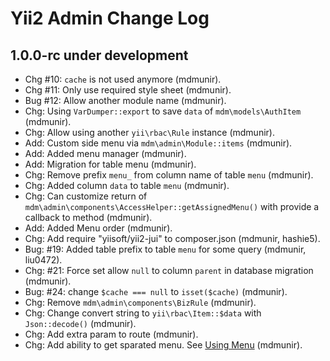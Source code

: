 Yii2 Admin Change Log
==========================

1.0.0-rc under development
--------------------------

- Chg #10: `cache` is not used anymore (mdmunir).
- Chg #11: Only use required style sheet (mdmunir).
- Bug #12: Allow another module name (mdmunir).
- Chg: Using `VarDumper::export` to save `data` of `mdm\models\AuthItem` (mdmunir).
- Chg: Allow using another `yii\rbac\Rule` instance (mdmunir).
- Add: Custom side menu via `mdm\admin\Module::items` (mdmunir).
- Add: Added menu manager (mdmunir).
- Add: Migration for table menu (mdmunir).
- Chg: Remove prefix `menu_` from column name of table `menu` (mdmunir).
- Chg: Added column `data` to table `menu` (mdmunir).
- Chg: Can customize return of `mdm\admin\components\AccessHelper::getAssignedMenu()` with provide a callback to method (mdmunir). 
- Add: Added Menu order (mdmunir).
- Chg: Add require "yiisoft/yii2-jui" to composer.json (mdmunir, hashie5).
- Bug: #19: Added table prefix to table `menu` for some query (mdmunir, liu0472).
- Chg: #21: Force set allow `null` to column `parent` in database migration (mdmunir).
- Bug: #24: change `$cache === null` to `isset($cache)` (mdmunir).
- Chg: Remove `mdm\admin\components\BizRule` (mdmunir).
- Chg: Change convert string to `yii\rbac\Item::$data` with `Json::decode()` (mdmunir).
- Chg: Add extra param to route (mdmunir).
- Chg: Add ability to get sparated menu. See [Using Menu](docs/guide/using-menu.md) (mdmunir).
